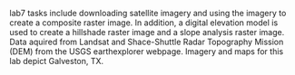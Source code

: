 lab7 tasks include downloading satellite imagery and using the imagery to create a composite raster image. In addition, a digital elevation model is used to create a hillshade raster image and a slope analysis raster image. Data aquired from Landsat and Shace-Shuttle Radar Topography Mission (DEM) from the USGS earthexplorer webpage. Imagery and maps for this lab depict Galveston, TX.